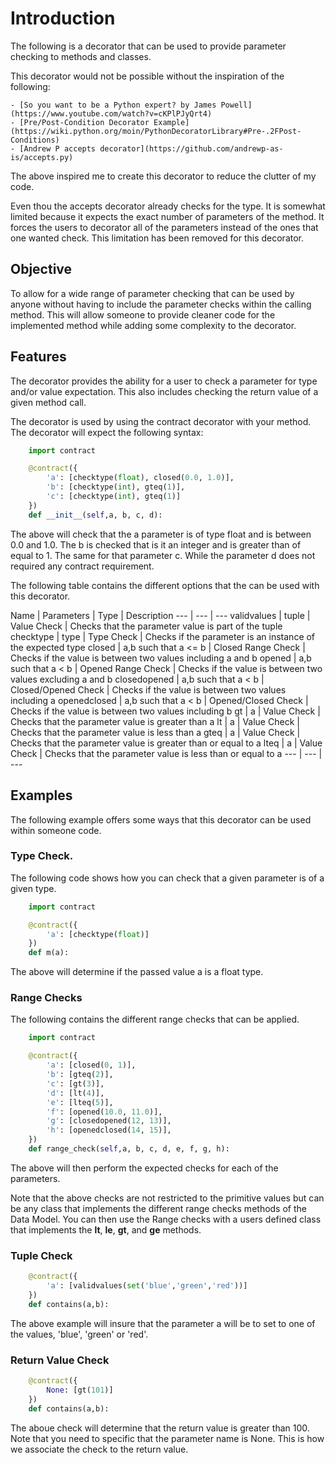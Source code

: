 # Introduction

The following is a decorator that can be used to provide parameter checking to
methods and classes.  

This decorator would not be possible without the inspiration of the following:

    - [So you want to be a Python expert? by James Powell](https://www.youtube.com/watch?v=cKPlPJyQrt4)
    - [Pre/Post-Condition Decorator Example](https://wiki.python.org/moin/PythonDecoratorLibrary#Pre-.2FPost-Conditions)
    - [Andrew P accepts decorator](https://github.com/andrewp-as-is/accepts.py)

The above inspired me to create this decorator to reduce the clutter of my code. 

Even thou the accepts decorator already checks for the type.  It is somewhat limited
because it expects the exact number of parameters of the method.  It forces the users
to decorator all of the parameters instead of the ones that one wanted check.  This 
limitation has been removed for this decorator.

## Objective

To allow for a wide range of parameter checking that can be used by
anyone without having to include the parameter checks within the calling method.
This will allow someone to provide cleaner code for the implemented method while
adding some complexity to the decorator.

## Features

The decorator provides the ability for a user to check a parameter for type and/or
value expectation.  This also includes checking the return value of a given method
call.

The decorator is used by using the contract decorator with your method.  The decorator
will expect the following syntax:

```python
    import contract

    @contract({
        'a': [checktype(float), closed(0.0, 1.0)],
        'b': [checktype(int), gteq(1)],
        'c': [checktype(int), gteq(1)]
    })
    def __init__(self,a, b, c, d):

```

The above will check that the a parameter is of type float and is between 0.0 and 1.0.
The b is checked that is it an integer and is greater than of equal to 1.  The same for
that parameter c.  While the parameter d does not required any contract requirement.

The following table contains the different options that the can be used with this decorator.

Name | Parameters | Type | Description 
--- | --- | ---
validvalues | tuple | Value Check | Checks that the parameter value is part of the tuple 
checktype | type | Type Check | Checks if the parameter is an instance of the expected type 
closed | a,b such that a <= b | Closed Range Check | Checks if the value is between two values including a and b 
opened | a,b such that a < b | Opened Range Check | Checks if the value is between two values excluding a and b 
closedopened | a,b such that a < b | Closed/Opened Check | Checks if the value is between two values including a 
openedclosed | a,b such that a < b | Opened/Closed Check | Checks if the value is between two values including b 
gt | a | Value Check | Checks that the parameter value is greater than a 
lt | a | Value Check | Checks that the parameter value is less than a 
gteq | a | Value Check | Checks that the parameter value is greater than or equal to a 
lteq | a | Value Check | Checks that the parameter value is less than or equal to a 
--- | --- | --- 

## Examples

The following example offers some ways that this decorator can be used within
someone code.

### Type Check.

The following code shows how you can check that a given parameter is of a given type.

```python
    import contract

    @contract({
        'a': [checktype(float)]
    })
    def m(a):

```

The above will determine if the passed value a is a float type.

### Range Checks

The following contains the different range checks that can be applied. 

```python
    import contract

    @contract({
        'a': [closed(0, 1)],
        'b': [gteq(2)],
        'c': [gt(3)],
        'd': [lt(4)],
        'e': [lteq(5)],
        'f': [opened(10.0, 11.0)],
        'g': [closedopened(12, 13)],
        'h': [openedclosed(14, 15)],
    })
    def range_check(self,a, b, c, d, e, f, g, h):

```

The above will then perform the expected checks for each of the parameters.

Note that the above checks are not restricted to the primitive values but can be 
any class that implements the different range checks methods of the Data Model. 
You can then use the Range checks with a users defined class that implements 
the __lt__, __le__, __gt__, and __ge__ methods.
  
### Tuple Check

```python
    @contract({
        'a': [validvalues(set('blue','green','red'))]
    })
    def contains(a,b):

```

The above example will insure that the parameter a will be to set to one of the
values, 'blue', 'green' or 'red'.

### Return Value Check

```python
    @contract({
        None: [gt(101)]
    })
    def contains(a,b):

```

The aboue check will determine that the return value is greater than 100.  Note
that you need to specific that the parameter name is None.  This is how we 
associate the check to the return value.
